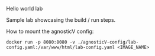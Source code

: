 Hello world lab

Sample lab showcasing the build / run steps.

How to mount the agnosticV config:

`docker run -p 8080:8080 -v ./agnosticV-config/lab-config.yaml:/var/www/html/lab-config.yaml <IMAGE_NAME>`